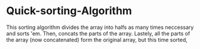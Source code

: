 # Quick-sorting-Algorithm

This sorting algorithm divides the array into halfs as many times neccessary and sorts 'em.
Then, concats the parts of the array.
Lastely, all the parts of the array (now concatenated) form the original array,
but this time sorted,
